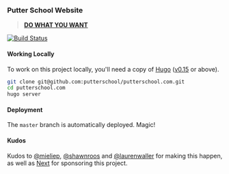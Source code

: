 ### Putter School Website

> **[DO WHAT YOU WANT](https://putterschool.com)**

[![Build Status](https://travis-ci.org/putterschool/putterschool.com.svg)](https://travis-ci.org/putterschool/putterschool.com)

#### Working Locally

To work on this project locally, you'll need a copy of
[Hugo](http://gohugo.io/) ([v0.15](https://github.com/spf13/hugo/releases/tag/v0.15) or above).

```sh
git clone git@github.com:putterschool/putterschool.com.git
cd putterschool.com
hugo server
```

#### Deployment

The `master` branch is automatically deployed. Magic!

#### Kudos

Kudos to [@mieliep](https://github.com/mieliep), [@shawnroos](https://github.com/shawnroos) and [@laurenwaller](https://github.com/laurenwaller) for making this happen, as well as [Next](https://github.com/we-are-next) for sponsoring this project.
